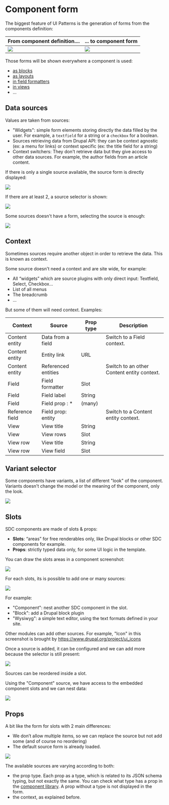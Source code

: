 # Component form

The biggest feature of UI Patterns is the generation of forms from the components definition:

| From component definition....     | ... to component form   |
| --------------------------------- | ----------------------- |
| ![](images/bs-alert-example.webp) | ![](images/form-1.webp) |

Those forms will be shown everywhere a component is used:

- [as blocks](1-as-block.md)
- [as layouts](1-as-block.md)
- [in field formatters](1-as-block.md)
- [in views](1-as-block.md)
- ...

## Data sources

Values are taken from sources:

- "Widgets": simple form elements storing directly the data filled by the user. For example, a `textfield` for a string or a `checkbox` for a boolean.
- Sources retrieving data from Drupal API: they can be context agnostic (ex: a menu for links) or context specific (ex: the title field for a string)
- Context switchers: They don't retrieve data but they give access to other data sources. For example, the author fields from an article content.

If there is only a single source available, the source form is directly displayed:

![](images/sources-1.webp)

If there are at least 2, a source selector is shown:

![](images/sources-2.webp)

Some sources doesn't have a form, selecting the source is enough:

![](images/sources-3.webp)

## Context

Sometimes sources require another object in order to retrieve the data. This is known as context.

Some source doesn't need a context and are site wide, for example:

- All “widgets” which are source plugins with only direct input: Textfield, Select, Checkbox…
- List of all menus
- The breadcrumb
- …

But some of them will need context. Examples:

| Context         | Source              | Prop type | Description                                |
| --------------- | ------------------- | --------- | ------------------------------------------ |
| Content entity  | Data from a field   |           | Switch to a Field context.                 |
| Content entity  | Entity link         | URL       |
| Content entity  | Referenced entities |           | Switch to an other Content entity context. |
| Field           | Field formatter     | Slot      |
| Field           | Field label         | String    |
| Field           | Field prop : \*     | (many)    |
| Reference field | Field prop: entity  |           | Switch to a Content entity context.        |
| View            | View title          | String    |
| View            | View rows           | Slot      |
| View row        | View title          | String    |
| View row        | View field          | Slot      |

## Variant selector

Some components have variants, a list of different "look" of the component. Variants doesn't change the model or the meaning of the component, only the look.

![](images/variant-1.webp)

## Slots

SDC components are made of slots & props:

- **Slots**: “areas” for free renderables only, like Drupal blocks or other SDC components for example.
- **Props**: strictly typed data only, for some UI logic in the template.

You can draw the slots areas in a component screenshot:

![](images/slots-vs-props.webp)

For each slots, its is possible to add one or many sources:

![](images/slot-1.webp)

For example:

- "Component": nest another SDC component in the slot.
- "Block": add a Drupal block plugin
- "Wysiwyg": a simple text editor, using the text formats defined in your site.

Other modules can add other sources. For example, "Icon" in this screenshot is brought by https://www.drupal.org/project/ui_icons

Once a source is added, it can be configured and we can add more because the selector is still present:

![](images/slot-2.webp)

Sources can be reordered inside a slot.

Using the "Component" source, we have access to the embedded component slots and we can nest data:

![](images/slot-3.webp)

## Props

A bit like the form for slots with 2 main differences:

- We don’t allow multiple items, so we can replace the source but not add some (and of course no reordering)
- The default source form is already loaded.

![](images/props-1.webp)

The available sources are varying according to both:

- the prop type. Each prop as a type, which is related to its JSON schema typing, but not exactly the same. You can check what type has a prop in the [component library](../2-authors/1-stories-and-library.md). A prop without a type is not displayed in the form.
- the context, as explained before.
